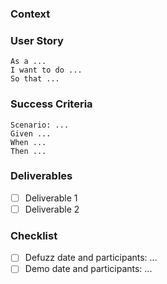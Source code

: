 ### Context
<!-- Write the context of this issue below -->

### User Story

```
As a ...
I want to do ...
So that ...
```

### Success Criteria

```
Scenario: ...
Given ...
When ...
Then ...
```

### Deliverables
- [ ] Deliverable 1
- [ ] Deliverable 2

### Checklist
- [ ] Defuzz date and participants: ...
- [ ] Demo date and participants: ...
